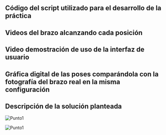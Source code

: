 ## Código del script utilizado para el desarrollo de la práctica


## Videos del brazo alcanzando cada posición


## Video demostración de uso de la interfaz de usuario


## Gráfica digital de las poses comparándola con la fotografía del brazo real en la misma configuración


## Descripción de la solución planteada


![Punto1](https://github.com/SaraC27/Laboratorios_Robotica/assets/80609467/eb881da1-0ec9-4f3c-add0-fde869069fad)

![Punto1](https://github.com/SaraC27/Laboratorios_Robotica/assets/80609467/625e0c03-ba7e-46ce-a9f7-2ecfffd99d3a)
